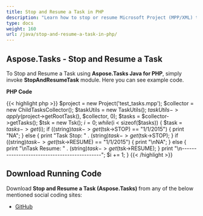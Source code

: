 ```yaml
---
title: Stop and Resume a Task in PHP
description: "Learn how to stop or resume Microsoft Project (MPP/XML) tasks using Aspose.Tasks Java for PHP."
type: docs
weight: 160
url: /java/stop-and-resume-a-task-in-php/
---
```


## **Aspose.Tasks - Stop and Resume a Task**
To Stop and Resume a Task using **Aspose.Tasks Java for PHP**, simply invoke **StopAndResumeTask** module. Here you can see example code.

**PHP Code**

{{< highlight php >}}
$project = new Project('test_tasks.mpp');
$collector = new ChildTasksCollector();
$taskUtils = new TaskUtils();
$taskUtils->apply($project->getRootTask(), $collector, 0);
$tasks = $collector->getTasks();
$tsk = new Tsk();
$i = 0;
while ($i < sizeof($tasks)) {
    $task = $tasks->get($i);
    if ((string)$task->get($tsk->STOP) == "1/1/2015")
    {
        print "NA";
    }
    else
    {
        print "Task Stop: " . (string)$task->get($tsk->STOP);
    }
    if ((string)$task->get($tsk->RESUME) == "1/1/2015")
    {
        print "\nNA";
    }
    else
    {
        print "\nTask Resume: " . (string)$task->get($tsk->RESUME);
    }
    print "\n---------------------------------------------";
    $i += 1;
}
{{< /highlight >}}

## **Download Running Code**
Download **Stop and Resume a Task (Aspose.Tasks)** from any of the below mentioned social coding sites:

- [GitHub](https://github.com/aspose-tasks/Aspose.Tasks-for-Java/blob/master/Plugins/Aspose_Tasks_Java_for_PHP/src/aspose/tasks/WorkingWithTasks/StopAndResumeTask.php)
